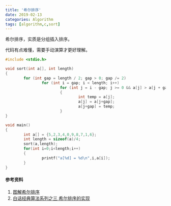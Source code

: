 ```yaml
---
title: '希尔排序'
date: 2019-02-13
categories: Algorithm
tags: [algorithm,c,sort]
---
```


希尔排序，实质是分组插入排序。  

<!-- more -->


代码有点难懂，需要手动演算才更好理解。  
```c
#include <stdio.h>

void sort(int a[], int length)
{
        for (int gap = length / 2; gap > 0; gap /= 2)
                for (int i = gap; i < length; i++)
                        for (int j = i - gap; j >= 0 && a[j] > a[j + gap]; j -= gap)
                        {
                                int temp = a[j];
                                a[j] = a[j+gap];
                                a[j+gap] = temp;
                        }
}

void main()
{
        int a[] = {5,2,3,4,0,9,8,7,1,6};
        int length = sizeof(a)/4;
        sort(a,length);
        for(int i=0;i<length;i++)
        {
                printf("a[%d] = %d\n",i,a[i]);
        }
}
```

#### 参考资料  
1. [图解希尔排序](https://www.itcodemonkey.com/article/3286.html)  
2. [白话经典算法系列之三 希尔排序的实现](https://blog.csdn.net/MoreWindows/article/details/6668714)
